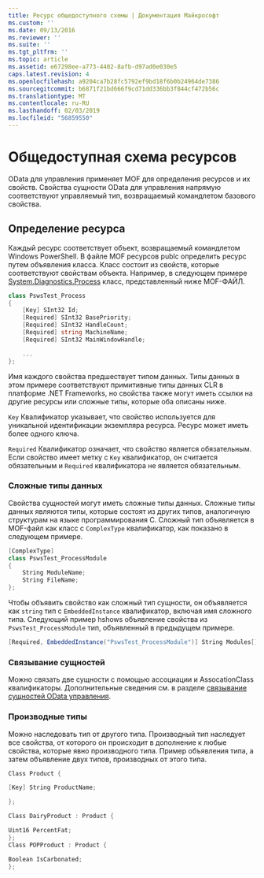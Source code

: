 ```yaml
---
title: Ресурс общедоступного схемы | Документация Майкрософт
ms.custom: ''
ms.date: 09/13/2016
ms.reviewer: ''
ms.suite: ''
ms.tgt_pltfrm: ''
ms.topic: article
ms.assetid: e67298ee-a773-4402-8afb-d97ad0e030e5
caps.latest.revision: 4
ms.openlocfilehash: a9204ca7b28fc5792ef9bd18f6b0b24964de7386
ms.sourcegitcommit: b6871f21bd666f9cd71dd336bb3f844cf472b56c
ms.translationtype: MT
ms.contentlocale: ru-RU
ms.lasthandoff: 02/03/2019
ms.locfileid: "56859550"
---
```

# <a name="public-resource-schema"></a>Общедоступная схема ресурсов

OData для управления применяет MOF для определения ресурсов и их свойств. Свойства сущности OData для управления напрямую соответствуют управляемый тип, возвращаемый командлетом базового свойства.

## <a name="defining-a-resource"></a>Определение ресурса

Каждый ресурс соответствует объект, возвращаемый командлетом Windows PowerShell. В файле MOF ресурсов publc определить ресурс путем объявления класса. Класс состоит из свойств, которые соответствуют свойствам объекта. Например, в следующем примере [System.Diagnostics.Process](/dotnet/api/System.Diagnostics.Process) класс, представленный ниже MOF-ФАЙЛ.

```csharp
class PswsTest_Process
{
    [Key] SInt32 Id;
    [Required] SInt32 BasePriority;
    [Required] SInt32 HandleCount;
    [Required] string MachineName;
    [Required] SInt32 MainWindowHandle;

    ...
};
```

Имя каждого свойства предшествует типом данных. Типы данных в этом примере соответствуют примитивные типы данных CLR в платформе .NET Frameworks, но свойства также могут иметь ссылки на другие ресурсы или сложные типы, которые оба описаны ниже.

`Key` Квалификатор указывает, что свойство используется для уникальной идентификации экземпляра ресурса. Ресурс может иметь более одного ключа.

`Required` Квалификатор означает, что свойство является обязательным. Если свойство имеет метку с `Key` квалификатор, он считается обязательным и `Required` квалификатора не является обязательным.

### <a name="complex-data-types"></a>Сложные типы данных

Свойства сущностей могут иметь сложные типы данных. Сложные типы данных являются типы, которые состоят из других типов, аналогичную структурам на языке программирования C. Сложный тип объявляется в MOF-файл как класс с `ComplexType` квалификатор, как показано в следующем примере.

```csharp
[ComplexType]
class PswsTest_ProcessModule
{
    String ModuleName;
    String FileName;
};
```

Чтобы объявить свойство как сложный тип сущности, он объявляется как `string` тип с `EmbeddedInstance` квалификатор, включая имя сложного типа. Следующий пример hshows объявление свойства из `PswsTest_ProcessModule` тип, объявленный в предыдущем примере.

```csharp
[Required, EmbeddedInstance("PswsTest_ProcessModule")] String Modules[];
```

### <a name="associating-entities"></a>Связывание сущностей

Можно связать две сущности с помощью ассоциации и AssocationClass квалификаторы. Дополнительные сведения см. в разделе [связывание сущностей OData управления](./associating-management-odata-entities.md).

### <a name="derived-types"></a>Производные типы

Можно наследовать тип от другого типа. Производный тип наследует все свойства, от которого он происходит в дополнение к любые свойства, которые явно производного типа. Пример объявления типа, а затем объявление двух типов, производных от этого типа.

```csharp
Class Product {

[Key] String ProductName;

};

Class DairyProduct : Product {

Uint16 PercentFat;
};
Class POPProduct : Product {

Boolean IsCarbonated;
};

```